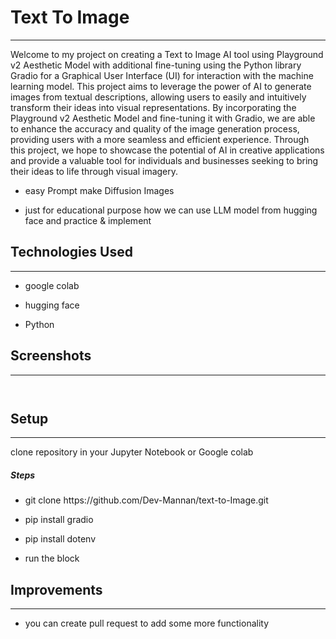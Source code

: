 <h1>Text To Image</h1>
<hr><p>Welcome to my project on creating a Text to Image AI tool using Playground v2 Aesthetic Model with additional fine-tuning using the Python library Gradio for a Graphical User Interface (UI) for interaction with the machine learning model. This project aims to leverage the power of AI to generate images from textual descriptions, allowing users to easily and intuitively transform their ideas into visual representations. By incorporating the Playground v2 Aesthetic Model and fine-tuning it with Gradio, we are able to enhance the accuracy and quality of the image generation process, providing users with a more seamless and efficient experience. Through this project, we hope to showcase the potential of AI in creative applications and provide a valuable tool for individuals and businesses seeking to bring their ideas to life through visual imagery.</p><ul>
<li>easy Prompt make Diffusion Images</li>
</ul><ul>
<li>just for educational purpose how  we can use LLM model from hugging face and practice &amp; implement</li>
</ul><h2>Technologies Used</h2>
<hr><ul>
<li>google colab</li>
</ul><ul>
<li>hugging face</li>
</ul><ul>
<li>Python</li>
</ul><h2>Screenshots</h2>
<hr><p><img src="https://i.postimg.cc/0Q1kxYkX/Screenshot-2024-01-10-072411.png" alt=""></p><p><img src="https://i.postimg.cc/mkGtXx1D/Screenshot-2024-01-10-075847.png" alt=""></p><h2>Setup</h2>
<hr><p>clone repository in your Jupyter Notebook or Google colab</p><h5>Steps</h5><ul>
<li>git clone https://github.com/Dev-Mannan/text-to-Image.git</li>
</ul><ul>
<li>pip install gradio</li>
</ul><ul>
<li>pip install dotenv</li>
</ul><ul>
<li>run the block</li>
</ul><h2>Improvements</h2>
<hr><ul>
<li>you can create pull request to add some more functionality</li>
</ul>
